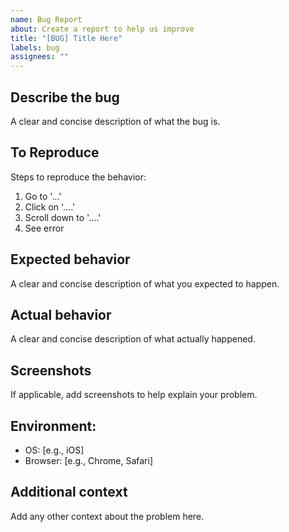 ```yaml
---
name: Bug Report
about: Create a report to help us improve
title: "[BUG] Title Here"
labels: bug
assignees: ""
---
```


## Describe the bug

A clear and concise description of what the bug is.

## To Reproduce

Steps to reproduce the behavior:

1. Go to '...'
2. Click on '....'
3. Scroll down to '....'
4. See error

## Expected behavior

A clear and concise description of what you expected to happen.

## Actual behavior

A clear and concise description of what actually happened.

## Screenshots

If applicable, add screenshots to help explain your problem.

## Environment:

- OS: [e.g., iOS]
- Browser: [e.g., Chrome, Safari]

## Additional context

Add any other context about the problem here.
